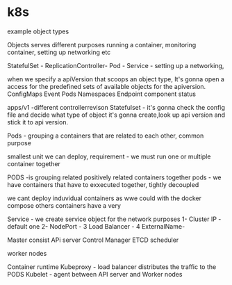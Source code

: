 # k8s
example object types 

Objects serves different purposes running a container, monitoring container, setting up networking etc 


StatefulSet -
ReplicationController-
Pod -
Service - setting up a networking,

when we specify a apiVersion that scoops  an object type, It's gonna open a access for the predefined sets of available objects for the apiversion. 
ConfigMaps 
Event
Pods 
Namespaces
Endpoint
component status 

apps/v1 -different 
controllerrevison 
Statefulset - 
it's gonna check the config file and decide what type of object it's gonna create,look up api version and stick it to api version.


Pods - grouping a containers that are related to each other, common purpose 

smallest unit we can deploy, 
requirement - we must run one or multiple container together 

PODS -is grouping related positively related containers together 
pods - we have containers that have to exxecuted together, tightly decoupled 


we cant deploy induvidual containers as wwe could with the docker compose 
others containers have a very 

































Service - we  create service object for the network purposes
1- Cluster IP -default one 
2- NodePort -
3  Load Balancer -
4  ExternalName- 


Master consist 
APi server
Control Manager
ETCD 
scheduler 


worker nodes 

Container runtime 
Kubeproxy - load balancer distributes the traffic to the PODS
Kubelet - agent between API server and Worker nodes 

